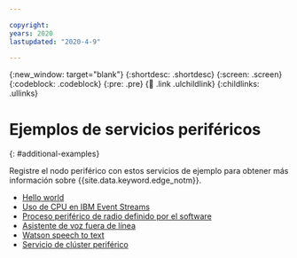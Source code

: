 ```yaml
---

copyright:
years: 2020
lastupdated: "2020-4-9"

---
```


{:new_window: target="blank"}
{:shortdesc: .shortdesc}
{:screen: .screen}
{:codeblock: .codeblock}
{:pre: .pre}
{:child: .link .ulchildlink}
{:childlinks: .ullinks}

# Ejemplos de servicios periféricos
{: #additional-examples}

Registre el nodo periférico con estos servicios de ejemplo para obtener más información sobre {{site.data.keyword.edge_notm}}.

* [Hello world](../developing/policy.md)
* [Uso de CPU en IBM Event Streams](cpu_load_example.md)
* [Proceso periférico de radio definido por el software](../installing/software_defined_radio_ex.md)
* [Asistente de voz fuera de línea](offline_voice_assistant.md)
* [Watson speech to text](../installing/watson_speech.md)
* [Servicio de clúster periférico](edge_cluster_service.md)
